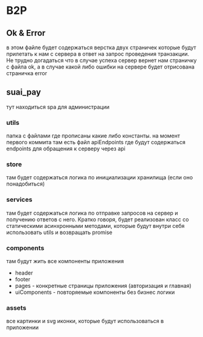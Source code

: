 # B2P

## Ok & Error
в этом файле будет содержаться верстка двух страничек которые будут прилетать к нам с сервера в ответ на запрос проведения транзакции. Не трудно догадаться что в случае успеха сервер вернет нам страничку с файла ok, а в случае какой либо ошибки на сервере будет отрисована страничка error

## suai_pay
тут находиться spa для администрации

### utils
папка с файлами где прописаны какие либо константы. на момент первого коммита там есть файл apiEndpoints где будут содержаться endpoints для обращения к серверу через api

### store
там будет содержаться логика по инициализации хранилища (если оно понадобиться)

### services
там будет содержаться логика по отправке запросов на сервер и получению ответов с него. Кратко говоря, будет реализован класс со статическими асинхронными методами, которые будут внутри себя использовать utils и возвращать promise

### components
там будут жить все компоненты приложения

* header
* footer
* pages - конкретные страницы приложения (авторизация и главная)
* uiComponents - повторяемые компоненты без бизнес логики

### assets
все картинки и svg иконки, которые будут использоваться в приложении
